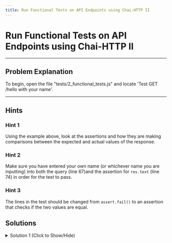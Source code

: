 ```yaml
---
title: Run Functional Tests on API Endpoints using Chai-HTTP II
---
```

# Run Functional Tests on API Endpoints using Chai-HTTP II

---
## Problem Explanation
To begin, open the file "tests/2_functional_tests.js" and locate 'Test GET /hello with your name'.


---
## Hints

### Hint 1

Using the example above, look at the assertions and how they are making comparisons between the expected and actual values of the response.

### Hint 2

Make sure you have entered your own name (or whichever name you are inputting) into both the query (line 67)and the assertion for `res.text` (line 74) in order for the test to pass.

### Hint 3

The lines in the test should be changed from `assert.fail()` to an assertion that checks if the two values are equal.

## Solutions

<details><summary>Solution 1 (Click to Show/Hide)</summary>

```js
test('Test GET /hello with your name', function(done) {
  // Don't forget the callback...
  chai
    .request(server) // 'server' is the Express App
    .get('/hello?name=John') /** <=== Put your name in the query **/
    .end(function(err, res) {
      // res is the response object

      // Your tests here.
      // Replace assert.fail(). Make the test pass.
      // Test the status and the text response. Follow the test order like above.
      assert.equal(res.status, 200);
      assert.equal(res.text, 'hello John' /** <==  Put your name here **/);
      done(); // Always call the 'done()' callback when finished.
    });
});
```
</details>